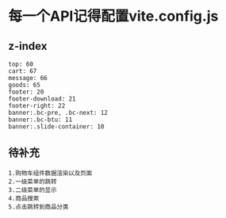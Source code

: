 # 每一个API记得配置vite.config.js
## z-index 
    top: 60
    cart: 67
    message: 66
    goods: 65
    footer: 20
    footer-download: 21
    footer-right: 22
    banner:.bc-pre, .bc-next: 12
    banner:.bc-btu: 11
    banner:.slide-container: 10

## 待补充
    1.购物车组件数据渲染以及页面
    2.一级菜单的跳转
    3.二级菜单的显示
    4.商品搜索
    5.点击跳转到商品分类